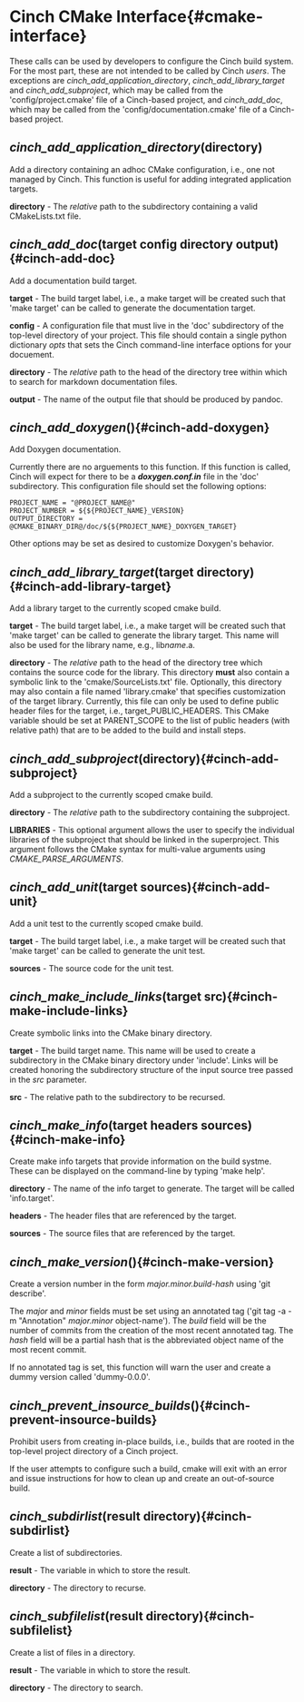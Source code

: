 <!-- CINCHDOC DOCUMENT(User Guide) SECTION(Interface) -->

# Cinch CMake Interface{#cmake-interface}

These calls can be used by developers to configure the Cinch build system.
For the most part, these are not intended to be called by Cinch *users*.
The exceptions are *cinch\_add\_application\_directory*,
*cinch\_add\_library\_target* and *cinch\_add\_subproject*, which may
be called from the 'config/project.cmake' file of a Cinch-based project,
and *cinch\_add\_doc*, which may be called from the
'config/documentation.cmake' file of a Cinch-based project.

<!-- cinch_add_application_directory -->

## *cinch\_add\_application\_directory*(directory)

<a name="#cinch-add-application-directory"></a>

Add a directory containing an adhoc CMake configuration, i.e., one not
managed by Cinch.  This function is useful for adding integrated application
targets.

**directory** - The *relative* path to the subdirectory containing a valid
CMakeLists.txt file.

<!-- cinch_add_doc -->

## *cinch\_add\_doc*(target config directory output){#cinch-add-doc}

Add a documentation build target.

**target** - The build target label, i.e., a make target will be created
such that 'make target' can be called to generate the documentation target.

**config** - A configuration file that must live in the 'doc' subdirectory
of the top-level directory of your project.  This file should contain a
single python dictionary *opts* that sets the Cinch command-line
interface options for your docuement.

**directory** - The *relative* path to the head of the
directory tree within which to search for markdown documentation files.

**output** - The name of the output file that should be produced by pandoc.

<!-- cinch_add_doxygen -->

## *cinch\_add\_doxygen*(){#cinch-add-doxygen}

Add Doxygen documentation.

Currently there are no arguements to this
function.  If this function is called, Cinch will expect for there to
be a ***doxygen.conf.in*** file in the 'doc' subdirectory.  This configuration
file should set the following options:

    PROJECT_NAME = "@PROJECT_NAME@"
    PROJECT_NUMBER = ${${PROJECT_NAME}_VERSION}
    OUTPUT_DIRECTORY = @CMAKE_BINARY_DIR@/doc/${${PROJECT_NAME}_DOXYGEN_TARGET}

Other options may be set as desired to customize Doxygen's behavior.

<!-- cinch_add_library_target -->

## *cinch\_add\_library\_target*(target directory){#cinch-add-library-target}

Add a library target to the currently scoped cmake build.

**target** - The build target label, i.e., a make target will be created
such that 'make target' can be called to generate the library target.
This name will also be used for the library name, e.g., lib*name*.a.

**directory** - The *relative* path to the head of the
directory tree which contains the source code for the library.  This
directory **must** also contain a symbolic link to the 'cmake/SourceLists.txt'
file.  Optionally, this directory may also contain a file named
'library.cmake' that specifies customization of the target library.
Currently, this file can only be used to define public header files for the
target, i.e., target_PUBLIC_HEADERS.  This CMake variable should be set
at PARENT\_SCOPE to the list of public headers (with relative path) that
are to be added to the build and install steps.

<!-- cinch_add_subproject -->

## *cinch\_add\_subproject*(directory){#cinch-add-subproject}

Add a subproject to the currently scoped cmake build.

**directory** - The *relative* path to the subdirectory containing
the subproject.

**LIBRARIES** - This optional argument allows the user to specify the
individual libraries of the subproject that should be linked in the
superproject.  This argument follows the CMake syntax for multi-value
arguments using *CMAKE\_PARSE\_ARGUMENTS*.

<!-- cinch_add_unit -->

## *cinch\_add\_unit*(target sources){#cinch-add-unit}

Add a unit test to the currently scoped cmake build.

**target** - The build target label, i.e., a make target will be created
such that 'make target' can be called to generate the unit test.

**sources** - The source code for the unit test.

<!-- cinch_make_include_links -->

## *cinch\_make\_include\_links*(target src){#cinch-make-include-links}

Create symbolic links into the CMake binary directory.

**target** - The build target name.  This name will be used to create
a subdirectory in the CMake binary directory under 'include'.  Links will
be created honoring the subdirectory structure of the input source tree
passed in the *src* parameter.

**src** - The relative path to the subdirectory to be recursed.

<!-- cinch_make_info -->

## *cinch\_make\_info*(target headers sources){#cinch-make-info}

Create make info targets that provide information on the build systme.
These can be displayed on the command-line by typing 'make help'.

**directory** - The name of the info target to generate.  The target will
be called 'info.target'.

**headers** - The header files that are referenced by the target.

**sources** - The source files that are referenced by the target.

<!-- cinch_make_version -->

## *cinch\_make\_version*(){#cinch-make-version}

Create a version number in the form *major.minor.build-hash* using 'git describe'.

The *major* and *minor* fields must be set using an annotated tag
('git tag -a -m "Annotation" *major.minor* object-name').  The
*build* field will be the number of commits from the creation of the most
recent annotated tag.  The *hash* field will be a partial hash that is the
abbreviated object name of the most recent commit.

If no annotated tag is set, this function will warn the user and create
a dummy version called 'dummy-0.0.0'.

<!-- cinch_prevent_insource_builds -->

## *cinch\_prevent\_insource\_builds*(){#cinch-prevent-insource-builds}

Prohibit users from creating in-place builds, i.e., builds that are
rooted in the top-level project directory of a Cinch project.

If the user attempts to configure such a build, cmake will exit with
an error and issue instructions for how to clean up and create an
out-of-source build.

<!-- cinch_subdirlist -->

## *cinch\_subdirlist*(result directory){#cinch-subdirlist}

Create a list of subdirectories.

**result** - The variable in which to store the result.

**directory** - The directory to recurse.

<!-- cinch_subfilelist -->

## *cinch\_subfilelist*(result directory){#cinch-subfilelist}

Create a list of files in a directory.

**result** - The variable in which to store the result.

**directory** - The directory to search.

